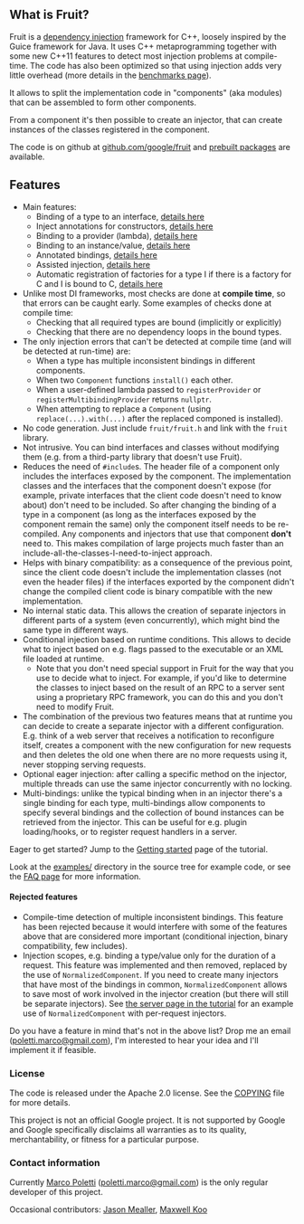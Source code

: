 ## What is Fruit?

Fruit is a [dependency injection](http://en.wikipedia.org/wiki/Dependency_injection) framework for C++, loosely inspired
by the Guice framework for Java. It uses C++ metaprogramming together with some new C++11 features to detect most
injection problems at compile-time. The code has also been optimized so that using injection adds very little overhead
(more details in the [benchmarks page](benchmarks)).

It allows to split the implementation code in "components" (aka modules) that can be assembled to form other components.

From a component it's then possible to create an injector, that can create instances of the classes registered in the
component.

The code is on github at [github.com/google/fruit](https://github.com/google/fruit) and
[prebuilt packages](https://github.com/google/fruit/wiki/install#prebuilt-packages) are available.

## Features

*   Main features:
    *   Binding of a type to an interface, [details here](quick-reference#bindings)
    *   Inject annotations for constructors, [details here](quick-reference#inject-macro)
    *   Binding to a provider (lambda), [details here](quick-reference#providers)
    *   Binding to an instance/value, [details here](quick-reference#binding-instances)
    *   Annotated bindings, [details here](quick-reference#annotated-injection)
    *   Assisted injection, [details here](quick-reference#factories-and-assisted-injection)
    *   Automatic registration of factories for a type I if there is a factory for C and I is bound to C, 
        [details here](quick-reference#bindings)
*   Unlike most DI frameworks, most checks are done at **compile time**, so that errors can be caught early. Some
    examples of checks done at compile time:
    *   Checking that all required types are bound (implicitly or explicitly)
    *   Checking that there are no dependency loops in the bound types.
*   The only injection errors that can't be detected at compile time (and will be detected at run-time) are:
    *   When a type has multiple inconsistent bindings in different components.
    *   When two `Component` functions `install()` each other.
    *   When a user-defined lambda passed to `registerProvider` or `registerMultibindingProvider` returns `nullptr`.
    *   When attempting to replace a `Component` (using `replace(...).with(...)` after the replaced componed is
        installed).   
*   No code generation. Just include `fruit/fruit.h` and link with the `fruit` library.
*   Not intrusive. You can bind interfaces and classes without modifying them (e.g. from a third-party library that
    doesn't use Fruit).
*   Reduces the need of `#include`s. The header file of a component only includes the interfaces exposed by the
    component. The implementation classes and the interfaces that the component doesn't expose (for example, private
    interfaces that the client code doesn't need to know about) don't need to be included. So after changing the binding
    of a type in a component (as long as the interfaces exposed by the component remain the same) only the component
    itself needs to be re-compiled. Any components and injectors that use that component **don't** need to. This makes
    compilation of large projects much faster than an include-all-the-classes-I-need-to-inject approach.
*   Helps with binary compatibility: as a consequence of the previous point, since the client code doesn't include the
    implementation classes (not even the header files) if the interfaces exported by the component didn't change the
    compiled client code is binary compatible with the new implementation.
*   No internal static data. This allows the creation of separate injectors in different parts of a system (even
    concurrently), which might bind the same type in different ways.
*   Conditional injection based on runtime conditions. This allows to decide what to inject based on e.g. flags passed
    to the executable or an XML file loaded at runtime.
    *   Note that you don't need special support in Fruit for the way that you use to decide what to inject. For
        example, if you'd like to determine the classes to inject based on the result of an RPC to a server sent using a
        proprietary RPC framework, you can do this and you don't need to modify Fruit.
*   The combination of the previous two features means that at runtime you can decide to create a separate injector with
    a different configuration. E.g. think of a web server that receives a notification to reconfigure itself, creates a
    component with the new configuration for new requests and then deletes the old one when there are no more requests
    using it, never stopping serving requests.
*   Optional eager injection: after calling a specific method on the injector, multiple threads can use the same
    injector concurrently with no locking.
*   Multi-bindings: unlike the typical binding when in an injector there's a single binding for each type,
    multi-bindings allow components to specify several bindings and the collection of bound instances can be retrieved 
    from the injector. This can be useful for e.g. plugin loading/hooks, or to register request handlers in a server.

Eager to get started? Jump to the [Getting started](https://github.com/google/fruit/wiki/tutorial:-getting-started)
page of the tutorial.

Look at the [examples/](https://github.com/google/fruit/tree/master/examples) directory in the source tree for example
code, or see the [FAQ page](faq) for more information.

#### Rejected features

*   Compile-time detection of multiple inconsistent bindings. This feature has been rejected because it would interfere
    with some of the features above that are considered more important (conditional injection, binary compatibility,
    few includes).
*   Injection scopes, e.g. binding a type/value only for the duration of a request. This feature was implemented and
    then removed, replaced by the use of `NormalizedComponent`. If you need to create many injectors that have most of
    the bindings in common, `NormalizedComponent` allows to save most of work involved in the injector creation (but
    there will still be separate injectors). See
    [the server page in the tutorial](https://github.com/google/fruit/wiki/tutorial:-server) for an example use of
    `NormalizedComponent` with per-request injectors.

Do you have a feature in mind that's not in the above list? Drop me an email
([poletti.marco@gmail.com](mailto:poletti.marco@gmail.com)), I'm interested to hear your idea and I'll implement it if
feasible.

### License

The code is released under the Apache 2.0 license. See the
[COPYING](https://github.com/google/fruit/blob/master/COPYING) file for more details.

This project is not an official Google project. It is not supported by Google and Google specifically disclaims all
warranties as to its quality, merchantability, or fitness for a particular purpose.

### Contact information

Currently [Marco Poletti](https://github.com/poletti-marco) ([poletti.marco@gmail.com](mailto:poletti.marco@gmail.com))
is the only regular developer of this project.

Occasional contributors: [Jason Mealler](https://github.com/jmealler), [Maxwell Koo](https://github.com/mjkoo)
